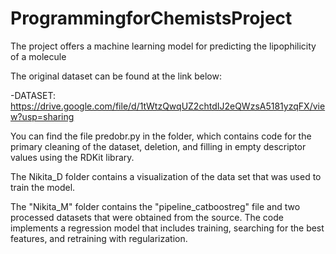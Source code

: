 # ProgrammingforChemistsProject
The project offers a machine learning model for predicting the lipophilicity of a molecule

The original dataset can be found at the link below:

-DATASET: https://drive.google.com/file/d/1tWtzQwqUZ2chtdIJ2eQWzsA5181yzqFX/view?usp=sharing

You can find the file predobr.py in the folder, which contains code for the primary cleaning of the dataset, deletion, and filling in empty descriptor values using the RDKit library.

The Nikita_D folder contains a visualization of the data set that was used to train the model.

The "Nikita_M" folder contains the "pipeline_catboostreg" file and two processed datasets that were obtained from the source. The code implements a regression model that includes training, searching for the best features, and retraining with regularization.



